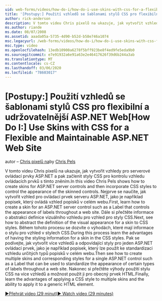 ```yaml
---
uid: web-forms/videos/how-do-i/how-do-i-use-skins-with-css-for-a-flexible-and-maintainable-aspnet-web-site
title: '[Postupy:] Použití vzhledů se šablonami stylů CSS pro flexibilní a udržovatelnější ASP.NET Web | Microsoft Docs'
author: rick-anderson
description: V tomto videu Chris pixelů na ukazuje, jak vytvořit vzhledy pro serverové ovládací prvky ASP.NET a pak začlenit styly CSS pro kontrolu vzhledu pokračování...
ms.author: riande
ms.date: 08/07/2008
ms.assetid: aaada05a-5735-4d90-b52d-b58e746a1074
msc.legacyurl: /web-forms/videos/how-do-i/how-do-i-use-skins-with-css-for-a-flexible-and-maintainable-aspnet-web-site
msc.type: video
ms.openlocfilehash: 13edb10900a6278f5bff923be8f4ed9fe5eda9b0
ms.sourcegitcommit: e7e91932a6e91a63e2e46417626f39d6b244a3ab
ms.translationtype: MT
ms.contentlocale: cs-CZ
ms.lasthandoff: 03/06/2020
ms.locfileid: "78603017"
---
```

# <a name="how-do-i-use-skins-with-css-for-a-flexible-and-maintainable-aspnet-web-site"></a><span data-ttu-id="f7f1d-103">[Postupy:] Použití vzhledů se šablonami stylů CSS pro flexibilní a udržovatelnější ASP.NET Web</span><span class="sxs-lookup"><span data-stu-id="f7f1d-103">[How Do I:] Use Skins with CSS for a Flexible and Maintainable ASP.NET Web Site</span></span>

<span data-ttu-id="f7f1d-104">autor – [Chris pixelů na](https://twitter.com/chrispels)</span><span class="sxs-lookup"><span data-stu-id="f7f1d-104">by [Chris Pels](https://twitter.com/chrispels)</span></span>

<span data-ttu-id="f7f1d-105">V tomto videu Chris pixelů na ukazuje, jak vytvořit vzhledy pro serverové ovládací prvky ASP.NET a pak začlenit styly CSS pro kontrolu vzhledu ovládacích prvků s tímto zněním.</span><span class="sxs-lookup"><span data-stu-id="f7f1d-105">In this video Chris Pels shows how to create skins for ASP.NET server controls and then incorporate CSS styles to control the appearance of the skinned controls.</span></span> <span data-ttu-id="f7f1d-106">Nejprve se naučíte, jak vytvořit vzhled pro ovládací prvek serveru ASP.NET, jako je například popisek, který ovládá vzhled popisků v celém webu.</span><span class="sxs-lookup"><span data-stu-id="f7f1d-106">First, learn how to create a skin for an ASP.NET server control such as a Label that controls the appearance of labels throughout a web site.</span></span> <span data-ttu-id="f7f1d-107">Dále si přečtěte informace o abstrakci definice vizuálního vzhledu pro vzhled pro styly CSS.</span><span class="sxs-lookup"><span data-stu-id="f7f1d-107">Next, see how to abstract the definition of the visual appearance for a skin to CSS styles.</span></span> <span data-ttu-id="f7f1d-108">Během tohoto procesu se dozvíte o výhodách, které mají informace o stylu pro vzhled v stylech CSS.</span><span class="sxs-lookup"><span data-stu-id="f7f1d-108">During this process learn the advantages of having the styling information for a skin in the CSS styles.</span></span> <span data-ttu-id="f7f1d-109">Pak se podívejte, jak vytvořit více vzhledů a odpovídající styly pro jeden ASP.NET ovládací prvek, jako je například popisek, který lze použít ke standardizaci vzhledu určitých typů popisků v celém webu.</span><span class="sxs-lookup"><span data-stu-id="f7f1d-109">Then see how to create multiple skins and corresponding styles for a single ASP.NET control such as a Label that can be used to standardize the appearance of certain types of labels throughout a web site.</span></span> <span data-ttu-id="f7f1d-110">Nakonec si přečtěte výhody použití stylu CSS na více vzhledů a možnost použít ji pro obecný prvek HTML.</span><span class="sxs-lookup"><span data-stu-id="f7f1d-110">Finally, learn the advantages of applying a CSS style to multiple skins and the ability to apply it to a generic HTML element.</span></span>

[<span data-ttu-id="f7f1d-111">&#9654;Přehrát video (29 minut)</span><span class="sxs-lookup"><span data-stu-id="f7f1d-111">&#9654; Watch video (29 minutes)</span></span>](https://channel9.msdn.com/Blogs/ASP-NET-Site-Videos/how-do-i-use-skins-with-css-for-a-flexible-and-maintainable-aspnet-web-site)
